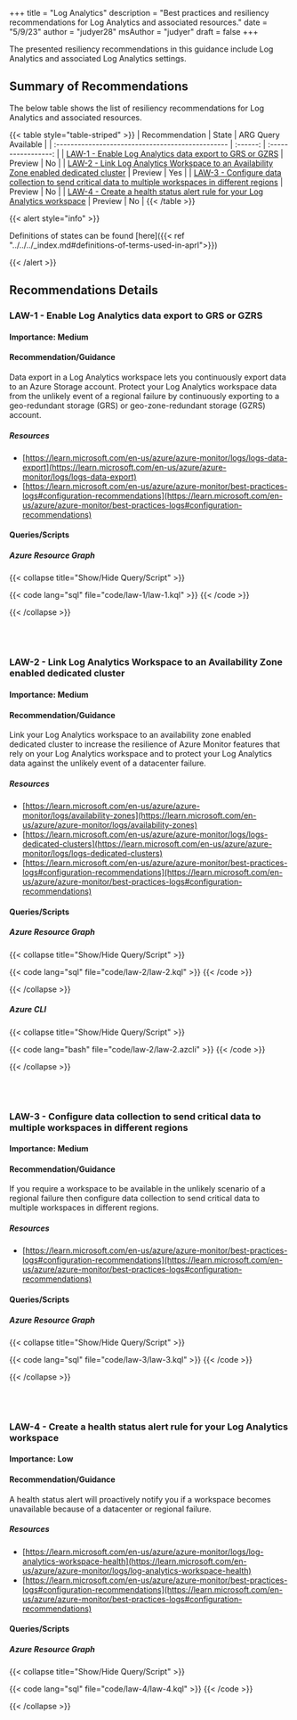 +++
title = "Log Analytics"
description = "Best practices and resiliency recommendations for Log Analytics and associated resources."
date = "5/9/23"
author = "judyer28"
msAuthor = "judyer"
draft = false
+++

The presented resiliency recommendations in this guidance include Log Analytics and associated Log Analytics settings.

## Summary of Recommendations

The below table shows the list of resiliency recommendations for Log Analytics and associated resources.

{{< table style="table-striped" >}}
| Recommendation                                    |  State   | ARG Query Available |
| :------------------------------------------------ | :------: | :-----------------: |
| [LAW-1 - Enable Log Analytics data export to GRS or GZRS](#law-1---enable-log-analytics-data-export-to-grs-or-gzrs) | Preview  |         No         |
| [LAW-2 - Link Log Analytics Workspace to an Availability Zone enabled dedicated cluster](#law-2---link-log-analytics-workspace-to-an-availability-zone-enabled-dedicated-cluster) | Preview |         Yes          |
| [LAW-3 - Configure data collection to send critical data to multiple workspaces in different regions](#law-3---configure-data-collection-to-send-critical-data-to-multiple-workspaces-in-different-regions) | Preview  |         No         |
| [LAW-4 - Create a health status alert rule for your Log Analytics workspace](#law-4---create-a-health-status-alert-rule-for-your-log-analytics-workspace) | Preview  |         No         |
{{< /table >}}

{{< alert style="info" >}}

Definitions of states can be found [here]({{< ref "../../../_index.md#definitions-of-terms-used-in-aprl">}})

{{< /alert >}}

## Recommendations Details

### LAW-1 - Enable Log Analytics data export to GRS or GZRS

#### Importance: Medium

#### Recommendation/Guidance

Data export in a Log Analytics workspace lets you continuously export data to an Azure Storage account.  Protect your Log Analytics workspace data from the unlikely event of a regional failure by continuously exporting to a geo-redundant storage (GRS) or geo-zone-redundant storage (GZRS) account.

##### Resources

- [https://learn.microsoft.com/en-us/azure/azure-monitor/logs/logs-data-export](https://learn.microsoft.com/en-us/azure/azure-monitor/logs/logs-data-export)
- [https://learn.microsoft.com/en-us/azure/azure-monitor/best-practices-logs#configuration-recommendations](https://learn.microsoft.com/en-us/azure/azure-monitor/best-practices-logs#configuration-recommendations)

#### Queries/Scripts

##### Azure Resource Graph

{{< collapse title="Show/Hide Query/Script" >}}

{{< code lang="sql" file="code/law-1/law-1.kql" >}} {{< /code >}}

{{< /collapse >}}

<br><br>

### LAW-2 - Link Log Analytics Workspace to an Availability Zone enabled dedicated cluster

#### Importance: Medium

#### Recommendation/Guidance

Link your Log Analytics workspace to an availability zone enabled dedicated cluster to increase the resilience of Azure Monitor features that rely on your Log Analytics workspace and to protect your Log Analytics data against the unlikely event of a datacenter failure.

##### Resources

- [https://learn.microsoft.com/en-us/azure/azure-monitor/logs/availability-zones](https://learn.microsoft.com/en-us/azure/azure-monitor/logs/availability-zones)
- [https://learn.microsoft.com/en-us/azure/azure-monitor/logs/logs-dedicated-clusters](https://learn.microsoft.com/en-us/azure/azure-monitor/logs/logs-dedicated-clusters)
- [https://learn.microsoft.com/en-us/azure/azure-monitor/best-practices-logs#configuration-recommendations](https://learn.microsoft.com/en-us/azure/azure-monitor/best-practices-logs#configuration-recommendations)

#### Queries/Scripts

##### Azure Resource Graph

{{< collapse title="Show/Hide Query/Script" >}}

{{< code lang="sql" file="code/law-2/law-2.kql" >}} {{< /code >}}

{{< /collapse >}}

##### Azure CLI

{{< collapse title="Show/Hide Query/Script" >}}

{{< code lang="bash" file="code/law-2/law-2.azcli" >}} {{< /code >}}

{{< /collapse >}}

<br><br>
### LAW-3 - Configure data collection to send critical data to multiple workspaces in different regions

#### Importance: Medium

#### Recommendation/Guidance

If you require a workspace to be available in the unlikely scenario of a regional failure then configure data collection to send critical data to multiple workspaces in different regions.

##### Resources

- [https://learn.microsoft.com/en-us/azure/azure-monitor/best-practices-logs#configuration-recommendations](https://learn.microsoft.com/en-us/azure/azure-monitor/best-practices-logs#configuration-recommendations)

#### Queries/Scripts

##### Azure Resource Graph

{{< collapse title="Show/Hide Query/Script" >}}

{{< code lang="sql" file="code/law-3/law-3.kql" >}} {{< /code >}}

{{< /collapse >}}

<br><br>
### LAW-4 - Create a health status alert rule for your Log Analytics workspace

#### Importance: Low

#### Recommendation/Guidance

A health status alert will proactively notify you if a workspace becomes unavailable because of a datacenter or regional failure.

##### Resources

- [https://learn.microsoft.com/en-us/azure/azure-monitor/logs/log-analytics-workspace-health](https://learn.microsoft.com/en-us/azure/azure-monitor/logs/log-analytics-workspace-health)
- [https://learn.microsoft.com/en-us/azure/azure-monitor/best-practices-logs#configuration-recommendations](https://learn.microsoft.com/en-us/azure/azure-monitor/best-practices-logs#configuration-recommendations)

#### Queries/Scripts

##### Azure Resource Graph

{{< collapse title="Show/Hide Query/Script" >}}

{{< code lang="sql" file="code/law-4/law-4.kql" >}} {{< /code >}}

{{< /collapse >}}

<br><br>
